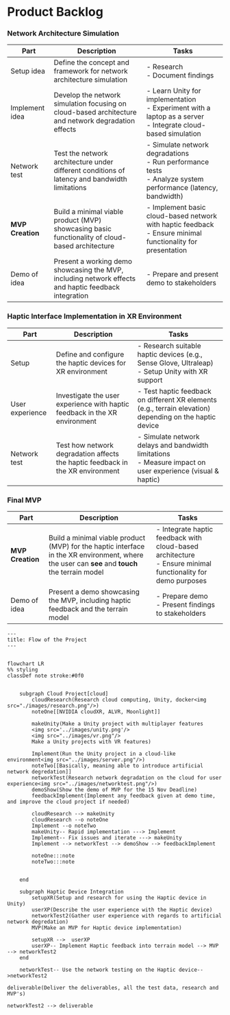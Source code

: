 # Product Backlog

### Network Architecture Simulation


<div class="table">

| Part             | Description                                                                                          | Tasks                                                                                                                |
| ---------------- | ---------------------------------------------------------------------------------------------------- | -------------------------------------------------------------------------------------------------------------------- |
| Setup idea       | Define the concept and framework for network architecture simulation                                 | - Research <br> - Document findings                                                                                  |
| Implement idea   | Develop the network simulation focusing on cloud-based architecture and network degradation effects  | - Learn Unity for implementation <br> - Experiment with a laptop as a server <br> - Integrate cloud-based simulation |
| Network test     | Test the network architecture under different conditions of latency and bandwidth limitations        | - Simulate network degradations <br> - Run performance tests <br> - Analyze system performance (latency, bandwidth)  |
| **MVP Creation** | Build a minimal viable product (MVP) showcasing basic functionality of cloud-based architecture      | - Implement basic cloud-based network with haptic feedback <br> - Ensure minimal functionality for presentation      |
| Demo of idea     | Present a working demo showcasing the MVP, including network effects and haptic feedback integration | - Prepare and present demo to stakeholders                                                                           |


### Haptic Interface Implementation in XR Environment

| Part            | Description                                                                    | Tasks                                                                                                          |
| --------------- | ------------------------------------------------------------------------------ | -------------------------------------------------------------------------------------------------------------- |
| Setup           | Define and configure the haptic devices for XR environment                     | - Research suitable haptic devices (e.g., Sense Glove, Ultraleap) <br> - Setup Unity with XR support           |
| User experience | Investigate the user experience with haptic feedback in the XR environment     | - Test haptic feedback on different XR elements (e.g., terrain elevation) depending on the haptic device       |
| Network test    | Test how network degradation affects the haptic feedback in the XR environment | - Simulate network delays and bandwidth limitations <br> - Measure impact on user experience (visual & haptic) |

### Final MVP
| Part             | Description                                                                                                                                     | Tasks                                                                                                           |
| ---------------- | ----------------------------------------------------------------------------------------------------------------------------------------------- | --------------------------------------------------------------------------------------------------------------- |
| **MVP Creation** | Build a minimal viable product (MVP) for the haptic interface in the XR environment, where the user can **see** and **touch** the terrain model | - Integrate haptic feedback with cloud-based architecture <br> - Ensure minimal functionality for demo purposes |
| Demo of idea     | Present a demo showcasing the MVP, including haptic feedback and the terrain model                                                              | - Prepare demo <br> - Present findings to stakeholders                                                          |

```mermaid
---
title: Flow of the Project
---


flowchart LR
%% styling
classDef note stroke:#0f0


    subgraph Cloud Project[cloud]
        cloudResearch(Research cloud computing, Unity, docker<img src="./images/research.png"/>)
        noteOne[[NVIDIA cloudXR, ALVR, Moonlight]]
        
        makeUnity(Make a Unity project with multiplayer features 
        <img src='../images/unity.png'/>
        <img src="../images/vr.png"/>
        Make a Unity projects with VR features) 

        Implement(Run the Unity project in a cloud-like environment<img src="../images/server.png"/>)
        noteTwo[[Basically, meaning able to introduce artificial network degredation]]
        networkTest(Research network degradation on the cloud for user experience<img src="../images/networktest.png"/>)
        demoShow(Show the demo of MVP for the 15 Nov Deadline)
        feedbackImplement(Implement any feedback given at demo time, and improve the cloud project if needed)

        cloudResearch --> makeUnity
        cloudResearch --o noteOne
        Implement --o noteTwo
        makeUnity-- Rapid implementation ---> Implement
        Implement-- Fix issues and iterate ---> makeUnity
        Implement --> networkTest --> demoShow --> feedbackImplement

        noteOne:::note
        noteTwo:::note

        
    end

    subgraph Haptic Device Integration
        setupXR(Setup and research for using the Haptic device in Unity)
        userXP(Describe the user experience with the Haptic device)
        networkTest2(Gather user experience with regards to artificial network degredation)
        MVP(Make an MVP for Haptic device implementation)

        setupXR -->  userXP
        userXP-- Implement Haptic feedback into terrain model --> MVP --> networkTest2
    end

    networkTest-- Use the network testing on the Haptic device-->networkTest2

deliverable(Deliver the deliverables, all the test data, research and MVP's)

networkTest2 --> deliverable
```